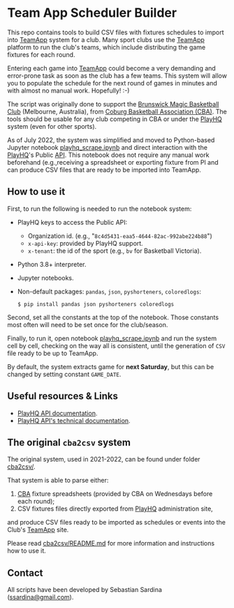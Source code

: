 # Team App Scheduler Builder

This repo contains tools to build CSV files with fixtures schedules to import into [TeamApp](https://www.teamapp.com) system for a club. Many sport clubs use the [TeamApp](https://www.teamapp.com) platform to run the club's teams, which include distributing the game fixtures for each round.

Entering each game into [TeamApp](https://www.teamapp.com) could become a very demanding and error-prone task as soon as the club has a few teams. This system will allow you to populate the schedule for the next round of games in minutes and with almost no manual work. Hopefully! :-)

The script was originally done to support the [Brunswick Magic Basketball Club](https://www.brunswickmagic.com/) (Melbourne, Australia), from [Coburg Basketball Association (CBA)](https://coburgbasketball.org.au/). The tools should be usable for any club competing in CBA or under the [PlayHQ](https://bv.playhq.com/) system (even for other sports).

As of July 2022, the system was simplified and moved to Python-based Jupyter notebook [playhq_scrape.ipynb](playhq_scrape.ipynb) and direct interaction with the [PlayHQ](https://bv.playhq.com/)'s Public [API](https://support.playhq.com/hc/en-au/sections/4405422358297-PlayHQ-APIs). This notebook does not require any manual work beforehand (e.g.,receiving a spreadsheet or exporting fixture from Pl and can produce CSV files that are ready to be imported into TeamApp.

## How to use it

First, to run the following is needed to run the notebook system:

- PlayHQ keys to access the Public API:
  - Organization id. (e.g., "`8c4d5431-eaa5-4644-82ac-992abe224b88`")
  - `x-api-key`: provided by PlayHQ support.
  - `x-tenant`: the id of the sport (e.g., `bv` for Basketball Victoria).
- Python 3.8+ interpreter.
- Jupyter notebooks.
- Non-default packages: `pandas`, `json`, `pyshorteners`, `coloredlogs`:

    ```shell
    $ pip install pandas json pyshorteners coloredlogs
    ```

Second, set all the constants at the top of the notebook. Those constants most often will need to be set once for the club/season.

Finally, to run it, open notebook [playhq_scrape.ipynb](playhq_scrape.ipynb) and run the system cell by cell, checking on the way all is consistent, until the generation of `CSV` file ready to be up to TeamApp. 

By default, the system extracts game for **next Saturday**, but this can be changed by setting constant `GAME_DATE`.

## Useful resources & Links

- [PlayHQ API documentation](https://support.playhq.com/hc/en-au/sections/4405422358297-PlayHQ-APIs).
- [PlayHQ API's technical documentation](https://docs.playhq.com/tech).

## The original `cba2csv` system

The original system, used in 2021-2022, can be found under folder [cba2csv/](cba2csv/). 

That system is able to parse either:

1. [CBA](https://coburgbasketball.org.au/) fixture spreadsheets (provided by CBA on Wednesdays before each round);
2. CSV fixtures files directly exported from [PlayHQ](https://bv.playhq.com/) administration site, 

and produce CSV files ready to be imported as schedules or events into the Club's [TeamApp](https://www.teamapp.com) site.

Please read [cba2csv/README.md](cba2csv/README.md) for more information and instructions how to use it.
## Contact

All scripts have been developed by Sebastian Sardina (ssardina@gmail.com).
